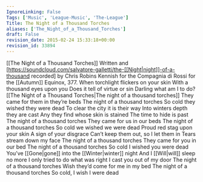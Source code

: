 ```yaml
---
IgnoreLinking: False
Tags: ['Music', 'League-Music', 'The-League']
Title: The Night of a Thousand Torches
aliases: ['The_Night_of_a_Thousand_Torches']
draft: False
revision_date: 2015-02-24 15:33:18+00:00
revision_id: 33894
---
```


[[The Night of a Thousand Torches]]
Written and [https://soundcloud.com/salvatore-galletti/the-[[Night|night]]-of-a-thousand recorded] by Chris Robins Kennish for the Compagnia di Rossi for the [[Autumn]] Equinox, 377.
When torchlight flickers on your skin
With a thousand eyes upon you
Does it tell of virtue or sin
Darling what am I to do?
[[The Night of a Thousand Torches|The night of a thousand torches]]
They came for them in they’re beds
The night of a thousand torches
So cold they wished they were dead
To clear the city it is their way
Into winters depth they are cast
Any they find whose skin is stained
The time to hide is past
The night of a thousand torches
They came for us in our beds
The night of a thousand torches
So cold we wished we were dead
Proud red stag upon your skin
A sign of your disgrace
Can’t keep them out, so I let them in
Tears stream down my face
The night of a thousand torches
They came for you in our bed
The night of a thousand torches
So cold I wished you were dead
You’ve [[Gone|gone]] into the [[Winter|winter]] night
And I [[Will|will]] sleep no more
I only tried to do what was right
I cast you out of my door
The night of a thousand torches
Wish they’d come for me in my bed
The night of a thousand torches
So cold, I wish I were dead